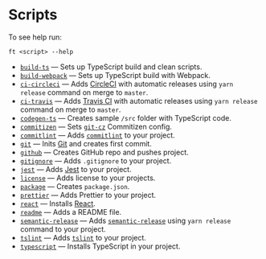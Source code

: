 # Scripts

To see help run:

```shell
ft <script> --help
```

- [`build-ts`](./build-ts.md) &mdash; Sets up TypeScript build and clean scripts.
- [`build-webpack`](./build-webpack.md) &mdash; Sets up TypeScript build with Webpack.
- [`ci-circleci`](./ci-circleci.md) &mdash; Adds [CircleCI](https://circleci.com/) with automatic releases using `yarn release` command on merge to `master`.
- [`ci-travis`](./ci-travis.md) &mdash; Adds [Travis CI](https://travis-ci.com/) with automatic releases using `yarn release` command on merge to `master`.
- [`codegen-ts`](./codegen-ts.md) &mdash; Creates sample `/src` folder with TypeScript code.
- [`commitizen`](./commitizen.md) &mdash; Sets [`git-cz`](https://github.com/streamich/git-cz) Commitizen config.
- [`commitlint`](./commitlint.md) &mdash; Adds [`commitlint`](https://marionebl.github.io/commitlint/#/) to your project.
- [`git`](./git.md) &mdash; Inits [Git](https://git-scm.com/) and creates first commit.
- [`github`](./github.md) &mdash; Creates GitHub repo and pushes project.
- [`gitignore`](./gitignore.md) &mdash; Adds `.gitignore` to your project.
- [`jest`](./jest.md) &mdash; Adds [Jest](https://jestjs.io/) to your project.
- [`license`](./license.md) &mdash; Adds license to your projects.
- [`package`](./package.md) &mdash; Creates `package.json`.
- [`prettier`](./prettier.md) &mdash; Adds Prettier to your project.
- [`react`](./react.md) &mdash; Installs [React](https://reactjs.org/).
- [`readme`](./readme-script.md) &mdash; Adds a README file.
- [`semantic-release`](./semantic-release.md) &mdash; Adds [`semantic-release`](https://semantic-release.gitbook.io/semantic-release/) using `yarn release` command to your project.
- [`tslint`](./tslint.md) &mdash; Adds [`tslint`](https://palantir.github.io/tslint/) to your project.
- [`typescript`](./typescript.md) &mdash; Installs TypeScript in your project.
